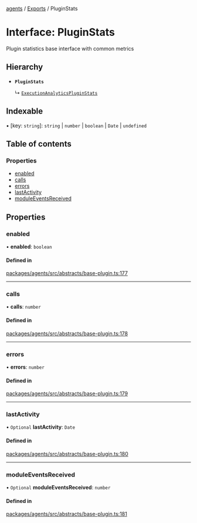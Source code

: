 <!-- 
 ⚠️  AUTO-GENERATED FILE - DO NOT EDIT MANUALLY
 This file is automatically generated by scripts/docs-generator.js
 To make changes, edit the source TypeScript files or update the generator script
-->

[agents](../../) / [Exports](../modules) / PluginStats

# Interface: PluginStats

Plugin statistics base interface with common metrics

## Hierarchy

- **`PluginStats`**

  ↳ [`ExecutionAnalyticsPluginStats`](ExecutionAnalyticsPluginStats)

## Indexable

▪ [key: `string`]: `string` \| `number` \| `boolean` \| `Date` \| `undefined`

## Table of contents

### Properties

- [enabled](PluginStats#enabled)
- [calls](PluginStats#calls)
- [errors](PluginStats#errors)
- [lastActivity](PluginStats#lastactivity)
- [moduleEventsReceived](PluginStats#moduleeventsreceived)

## Properties

### enabled

• **enabled**: `boolean`

#### Defined in

[packages/agents/src/abstracts/base-plugin.ts:177](https://github.com/woojubb/robota/blob/87419dbb26faf50d7f1d60ae717fbe215743d1f6/packages/agents/src/abstracts/base-plugin.ts#L177)

___

### calls

• **calls**: `number`

#### Defined in

[packages/agents/src/abstracts/base-plugin.ts:178](https://github.com/woojubb/robota/blob/87419dbb26faf50d7f1d60ae717fbe215743d1f6/packages/agents/src/abstracts/base-plugin.ts#L178)

___

### errors

• **errors**: `number`

#### Defined in

[packages/agents/src/abstracts/base-plugin.ts:179](https://github.com/woojubb/robota/blob/87419dbb26faf50d7f1d60ae717fbe215743d1f6/packages/agents/src/abstracts/base-plugin.ts#L179)

___

### lastActivity

• `Optional` **lastActivity**: `Date`

#### Defined in

[packages/agents/src/abstracts/base-plugin.ts:180](https://github.com/woojubb/robota/blob/87419dbb26faf50d7f1d60ae717fbe215743d1f6/packages/agents/src/abstracts/base-plugin.ts#L180)

___

### moduleEventsReceived

• `Optional` **moduleEventsReceived**: `number`

#### Defined in

[packages/agents/src/abstracts/base-plugin.ts:181](https://github.com/woojubb/robota/blob/87419dbb26faf50d7f1d60ae717fbe215743d1f6/packages/agents/src/abstracts/base-plugin.ts#L181)
